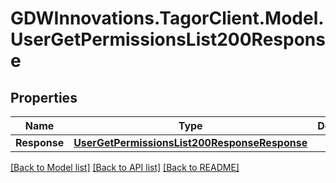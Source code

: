 # GDWInnovations.TagorClient.Model.UserGetPermissionsList200Response

## Properties

Name | Type | Description | Notes
------------ | ------------- | ------------- | -------------
**Response** | [**UserGetPermissionsList200ResponseResponse**](UserGetPermissionsList200ResponseResponse.md) |  | [optional] 

[[Back to Model list]](../README.md#documentation-for-models) [[Back to API list]](../README.md#documentation-for-api-endpoints) [[Back to README]](../README.md)


